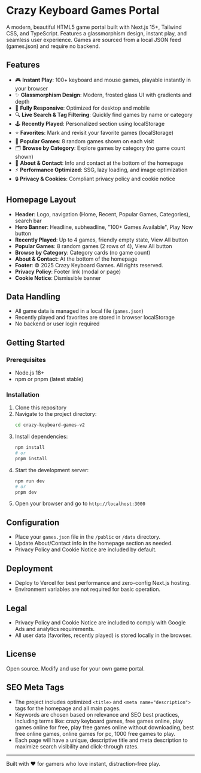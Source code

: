 # Crazy Keyboard Games Portal

A modern, beautiful HTML5 game portal built with Next.js 15+, Tailwind CSS, and TypeScript. Features a glassmorphism design, instant play, and seamless user experience. Games are sourced from a local JSON feed (games.json) and require no backend.

## Features

- 🎮 **Instant Play**: 100+ keyboard and mouse games, playable instantly in your browser
- ✨ **Glassmorphism Design**: Modern, frosted glass UI with gradients and depth
- 📱 **Fully Responsive**: Optimized for desktop and mobile
- 🔍 **Live Search & Tag Filtering**: Quickly find games by name or category
- 🕹️ **Recently Played**: Personalized section using localStorage
- ⭐ **Favorites**: Mark and revisit your favorite games (localStorage)
- 🔄 **Popular Games**: 8 random games shown on each visit
- 🗂️ **Browse by Category**: Explore games by category (no game count shown)
- 📝 **About & Contact**: Info and contact at the bottom of the homepage
- ⚡ **Performance Optimized**: SSG, lazy loading, and image optimization
- 🔒 **Privacy & Cookies**: Compliant privacy policy and cookie notice

## Homepage Layout

- **Header**: Logo, navigation (Home, Recent, Popular Games, Categories), search bar
- **Hero Banner**: Headline, subheadline, "100+ Games Available", Play Now button
- **Recently Played**: Up to 4 games, friendly empty state, View All button
- **Popular Games**: 8 random games (2 rows of 4), View All button
- **Browse by Category**: Category cards (no game count)
- **About & Contact**: At the bottom of the homepage
- **Footer**: © 2025 Crazy Keyboard Games. All rights reserved.
- **Privacy Policy**: Footer link (modal or page)
- **Cookie Notice**: Dismissible banner

## Data Handling

- All game data is managed in a local file (`games.json`)
- Recently played and favorites are stored in browser localStorage
- No backend or user login required

## Getting Started

### Prerequisites

- Node.js 18+
- npm or pnpm (latest stable)

### Installation

1. Clone this repository
2. Navigate to the project directory:
   ```bash
   cd crazy-keyboard-games-v2
   ```
3. Install dependencies:
   ```bash
   npm install
   # or
   pnpm install
   ```
4. Start the development server:
   ```bash
   npm run dev
   # or
   pnpm dev
   ```
5. Open your browser and go to `http://localhost:3000`

## Configuration

- Place your `games.json` file in the `/public` or `/data` directory.
- Update About/Contact info in the homepage section as needed.
- Privacy Policy and Cookie Notice are included by default.

## Deployment

- Deploy to Vercel for best performance and zero-config Next.js hosting.
- Environment variables are not required for basic operation.

## Legal

- Privacy Policy and Cookie Notice are included to comply with Google Ads and analytics requirements.
- All user data (favorites, recently played) is stored locally in the browser.

## License

Open source. Modify and use for your own game portal.

## SEO Meta Tags

- The project includes optimized `<title>` and `<meta name="description">` tags for the homepage and all main pages.
- Keywords are chosen based on relevance and SEO best practices, including terms like: crazy keyboard games, free games online, play games online for free, play free games online without downloading, best free online games, online games for pc, 1000 free games to play.
- Each page will have a unique, descriptive title and meta description to maximize search visibility and click-through rates.

---

Built with ❤️ for gamers who love instant, distraction-free play.
